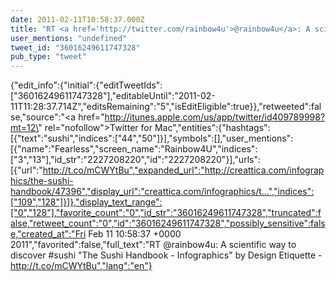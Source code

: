 ```yaml
---
date: 2011-02-11T10:58:37.000Z
title: "RT <a href='http://twitter.com/rainbow4u'>@rainbow4u</a>: A scientific way to discover #sushi The Sushi Handbook - Infographics by Design Etiquette - http://t.co/mCWYtBu″"
user_mentions: "undefined"
tweet_id: "36016249611747328"
pub_type: "tweet"
---
```

{"edit_info":{"initial":{"editTweetIds":["36016249611747328"],"editableUntil":"2011-02-11T11:28:37.714Z","editsRemaining":"5","isEditEligible":true}},"retweeted":false,"source":"<a href=\"http://itunes.apple.com/us/app/twitter/id409789998?mt=12\" rel=\"nofollow\">Twitter for Mac</a>","entities":{"hashtags":[{"text":"sushi","indices":["44","50"]}],"symbols":[],"user_mentions":[{"name":"Fearless","screen_name":"Rainbow4U","indices":["3","13"],"id_str":"2227208220","id":"2227208220"}],"urls":[{"url":"http://t.co/mCWYtBu","expanded_url":"http://creattica.com/infographics/the-sushi-handbook/47396","display_url":"creattica.com/infographics/t…","indices":["109","128"]}]},"display_text_range":["0","128"],"favorite_count":"0","id_str":"36016249611747328","truncated":false,"retweet_count":"0","id":"36016249611747328","possibly_sensitive":false,"created_at":"Fri Feb 11 10:58:37 +0000 2011","favorited":false,"full_text":"RT @rainbow4u: A scientific way to discover #sushi \"The Sushi Handbook - Infographics\" by Design Etiquette - http://t.co/mCWYtBu","lang":"en"}
